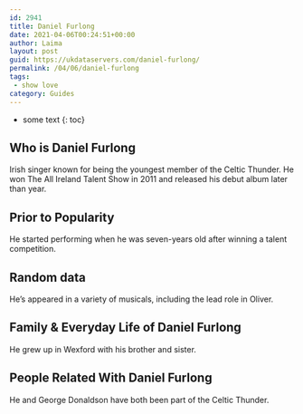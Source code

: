 ```yaml
---
id: 2941
title: Daniel Furlong
date: 2021-04-06T00:24:51+00:00
author: Laima
layout: post
guid: https://ukdataservers.com/daniel-furlong/
permalink: /04/06/daniel-furlong
tags:
 - show love
category: Guides
---
```


* some text
{: toc}


## Who is Daniel Furlong
                  
                  
                  
Irish singer known for being the youngest member of the Celtic Thunder. He won The All Ireland Talent Show in 2011 and released his debut album later than year.
                  
              
            
              
            
                
                
                
## Prior to Popularity
                  
                  
                  
He started performing when he was seven-years old after winning a talent competition.
                  
              
            
              
            
                
                
                
## Random data
                  
                  
                  
He&#8217;s appeared in a variety of musicals, including the lead role in Oliver.
                  
              
            
              
            
                
                
                
## Family & Everyday Life of Daniel Furlong
                  
                  
                  
He grew up in Wexford with his brother and sister.
                  
              
            
              
            
                
                
                
## People Related With Daniel Furlong
                  
                  
                  
He and George Donaldson have both been part of the Celtic Thunder.
                  
              
            
              
            
                
              
            
              
              
            
            
              
            
          
          
          